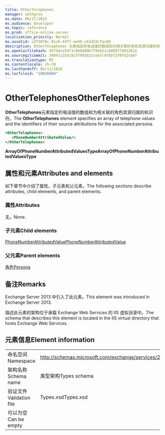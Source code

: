 ```yaml
---
title: OtherTelephones
manager: sethgros
ms.date: 09/17/2015
ms.audience: Developer
ms.topic: reference
ms.prod: office-online-server
localization_priority: Normal
ms.assetid: c2f3070c-81c6-43f7-ae48-cb3d2dcfac68
description: OtherTelephones 元素指定的电话值的数组和为相关联的角色其源归属的标识符。
ms.openlocfilehash: 9573dce54f3c9b9d09b779e921c605077d91262e
ms.sourcegitcommit: 34041125dc8c5f993b21cebfc4f8b72f0fd2cb6f
ms.translationtype: MT
ms.contentlocale: zh-CN
ms.lasthandoff: 06/11/2018
ms.locfileid: "19826669"
---
```

# <a name="othertelephones"></a><span data-ttu-id="75a54-103">OtherTelephones</span><span class="sxs-lookup"><span data-stu-id="75a54-103">OtherTelephones</span></span>

<span data-ttu-id="75a54-104">**OtherTelephones**元素指定的电话值的数组和为相关联的角色其源归属的标识符。</span><span class="sxs-lookup"><span data-stu-id="75a54-104">The **OtherTelephones** element specifies an array of telephone values and the identifiers of their source attributions for the associated persona.</span></span> 
  
```XML
<OtherTelephones>
   <PhoneNumberAttributedValue/>
</OtherTelephones>

```

 <span data-ttu-id="75a54-105">**ArrayOfPhoneNumberAttributedValuesType**</span><span class="sxs-lookup"><span data-stu-id="75a54-105">**ArrayOfPhoneNumberAttributedValuesType**</span></span>
## <a name="attributes-and-elements"></a><span data-ttu-id="75a54-106">属性和元素</span><span class="sxs-lookup"><span data-stu-id="75a54-106">Attributes and elements</span></span>

<span data-ttu-id="75a54-107">如下章节中介绍了属性、子元素和父元素。</span><span class="sxs-lookup"><span data-stu-id="75a54-107">The following sections describe attributes, child elements, and parent elements.</span></span>
  
### <a name="attributes"></a><span data-ttu-id="75a54-108">属性</span><span class="sxs-lookup"><span data-stu-id="75a54-108">Attributes</span></span>

<span data-ttu-id="75a54-109">无。</span><span class="sxs-lookup"><span data-stu-id="75a54-109">None.</span></span>
  
### <a name="child-elements"></a><span data-ttu-id="75a54-110">子元素</span><span class="sxs-lookup"><span data-stu-id="75a54-110">Child elements</span></span>

[<span data-ttu-id="75a54-111">PhoneNumberAttributedValue</span><span class="sxs-lookup"><span data-stu-id="75a54-111">PhoneNumberAttributedValue</span></span>](phonenumberattributedvalue.md)
  
### <a name="parent-elements"></a><span data-ttu-id="75a54-112">父元素</span><span class="sxs-lookup"><span data-stu-id="75a54-112">Parent elements</span></span>

[<span data-ttu-id="75a54-113">角色</span><span class="sxs-lookup"><span data-stu-id="75a54-113">Persona</span></span>](persona.md)
  
## <a name="remarks"></a><span data-ttu-id="75a54-114">备注</span><span class="sxs-lookup"><span data-stu-id="75a54-114">Remarks</span></span>

<span data-ttu-id="75a54-115">Exchange Server 2013 中引入了此元素。</span><span class="sxs-lookup"><span data-stu-id="75a54-115">This element was introduced in Exchange Server 2013.</span></span>
  
<span data-ttu-id="75a54-116">描述此元素的架构位于承载 Exchange Web Services 的 IIS 虚拟目录中。</span><span class="sxs-lookup"><span data-stu-id="75a54-116">The schema that describes this element is located in the IIS virtual directory that hosts Exchange Web Services.</span></span>
  
## <a name="element-information"></a><span data-ttu-id="75a54-117">元素信息</span><span class="sxs-lookup"><span data-stu-id="75a54-117">Element information</span></span>

|||
|:-----|:-----|
|<span data-ttu-id="75a54-118">命名空间</span><span class="sxs-lookup"><span data-stu-id="75a54-118">Namespace</span></span>  <br/> |http://schemas.microsoft.com/exchange/services/2006/types  <br/> |
|<span data-ttu-id="75a54-119">架构名称</span><span class="sxs-lookup"><span data-stu-id="75a54-119">Schema name</span></span>  <br/> |<span data-ttu-id="75a54-120">类型架构</span><span class="sxs-lookup"><span data-stu-id="75a54-120">Types schema</span></span>  <br/> |
|<span data-ttu-id="75a54-121">验证文件</span><span class="sxs-lookup"><span data-stu-id="75a54-121">Validation file</span></span>  <br/> |<span data-ttu-id="75a54-122">Types.xsd</span><span class="sxs-lookup"><span data-stu-id="75a54-122">Types.xsd</span></span>  <br/> |
|<span data-ttu-id="75a54-123">可以为空</span><span class="sxs-lookup"><span data-stu-id="75a54-123">Can be empty</span></span>  <br/> ||
   

